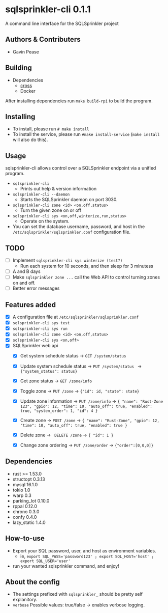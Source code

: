 # sqlsprinkler-cli 0.1.1

A command line interface for the SQLSprinkler project

## Authors & Contributers

- Gavin Pease

## Building
* Dependencies
    - [cross](https://github.com/rust-embedded/cross)
    - Docker

After installing dependencies run `make build-rpi` to build the program.

## Installing
* To install, please run `# make install`
* To install the service, please run `#make install-service` (`make install` will also do this).

## Usage

sqlsprinkler-cli allows control over a SQLSprinkler endpoint via a unified program.

* `sqlsprinkler-cli`
    - Prints out help & version information
* `sqlsprinkler-cli --daemon`
    - Starts the SQLSprinkler daemon on port 3030.
* `sqlsprinkler-cli zone <id> <on,off,status>`
    - Turn the given zone on or off
* `sqlsprinkler-cli sys <on,off,winterize,run,status>`
    - Operate on the system.
* You can set the database username, password, and host in the `/etc/sqlsprinkler/sqlsprinkler.conf` configuration file.

## TODO
* [ ] Implement `sqlsprinkler-cli sys winterize (test?)`
    *   Run each system for 10 seconds, and then sleep for 3 minutess
* [ ] A and B days
* [ ] Make `sqlsprinkler zone ...` call the Web API to control turning zones on and off.
* [ ] Better error messages

## Features added
* [x] A configuration file at `/etc/sqlsprinkler/sqlsprinkler.conf` 
* [x] `sqlsprinkler-cli sys test`
* [x] `sqlsprinkler-cli sys run`
* [x] `sqlsprinkler-cli zone <id> <on,off,status>`
* [x] `sqlsprinkler-cli sys <on,off>`
* [x] SQLSprinkler web api
    * [x] Get system schedule status → `GET /system/status`
    * [x] Update system schedule status → `PUT /system/status ` → `{"system_status": status}`
    * [x] Get zone status → `GET /zone/info`
    * [x] Toggle zone → `PUT /zone` → `{"id": id, "state": state}`
    * [x] Update zone information → `PUT /zone/info` → `{
      "name": "Rust-Zone 123",
      "gpio": 12,
      "time": 10,
      "auto_off": true,
      "enabled": true,
      "system_order": 1,
      "id": 4 }`
    * [x] Create zone → `POST /zone` → `{
      "name": "Rust-Zone",
      "gpio": 12,
      "time": 10,
      "auto_off": true,
      "enabled": true }`
    * [x] Delete zone → ` DELETE /zone` → `{
      "id": 1 }`
    * [x] Change zone ordering → `PUT /zone/order` → `{"order":[0,0,0]}`


## Dependencies

* rust >= 1.53.0
* structopt 0.3.13
* mysql 16.1.0
* tokio 1.0
* warp 0.3
* parking_lot 0.10.0
* rppal 0.12.0
* chrono 0.3.0
* confy 0.4.0
* lazy_static 1.4.0

## How-to-use

* Export your SQL password, user, and host as environment variables.
    - ie, `export SQL_PASS='password123' ; export SQL_HOST='host' ; export SQL_USER='user'`
* run your wanted sqlsprinkler command, and enjoy!

## About the config
- The settings prefixed with `sqlsprinkler_` should be pretty self explanitory.
- `verbose` Possible values: true/false → enables verbose logging.